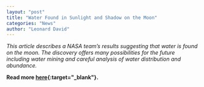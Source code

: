 ```yaml
---
layout: "post"
title: "Water Found in Sunlight and Shadow on the Moon"
categories: "News"
author: "Leonard David"
---
```


*This article describes a NASA team’s results suggesting that water is found on the moon. The discovery offers many possibilities for the future including water mining and careful analysis of water distribution and abundance.*

**Read more [here](https://www.scientificamerican.com/article/water-found-in-sunlight-and-shadow-on-the-moon/){:target="_blank"}.**
